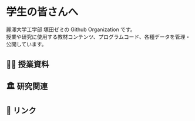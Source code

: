 # 学生の皆さんへ
麗澤大学工学部 塚田ゼミの Github Organization です。  
授業や研究に使用する教材コンテンツ、プログラムコード、各種データを管理・公開しています。

## 🧑‍🏫 授業資料

## 🏛️ 研究関連

## 🔗 リンク


<!--

**Here are some ideas to get you started:**

🙋‍♀️ A short introduction - what is your organization all about?
🌈 Contribution guidelines - how can the community get involved?
👩‍💻 Useful resources - where can the community find your docs? Is there anything else the community should know?
🍿 Fun facts - what does your team eat for breakfast?
🧙 Remember, you can do mighty things with the power of [Markdown](https://docs.github.com/github/writing-on-github/getting-started-with-writing-and-formatting-on-github/basic-writing-and-formatting-syntax)
-->
